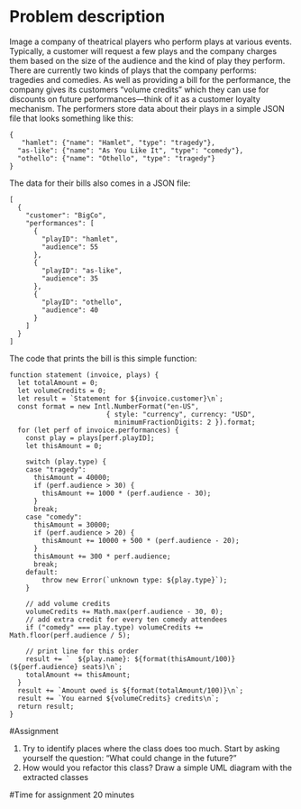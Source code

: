 # Problem description

Image a company of theatrical players who perform plays at various events. Typically, a customer will request a few plays and the company charges them based on the size of the audience and the kind of play they perform. There are currently two kinds of plays that the company performs: tragedies and comedies. As well as providing a bill for the performance, the company gives its customers “volume credits” which they can use for discounts on future performances—think of it as a customer loyalty mechanism.
The performers store data about their plays in a simple JSON file that looks something like this:

```
{
   "hamlet": {"name": "Hamlet", "type": "tragedy"},
  "as-like": {"name": "As You Like It", "type": "comedy"},
  "othello": {"name": "Othello", "type": "tragedy"}
}
```

The data for their bills also comes in a JSON file:

```
[
  {
    "customer": "BigCo",
    "performances": [
      {
        "playID": "hamlet",
        "audience": 55
      },
      {
        "playID": "as-like",
        "audience": 35
      },
      {
        "playID": "othello",
        "audience": 40
      }
    ]
  }
]
```


The code that prints the bill is this simple function:


```
function statement (invoice, plays) {
  let totalAmount = 0;
  let volumeCredits = 0;
  let result = `Statement for ${invoice.customer}\n`;
  const format = new Intl.NumberFormat("en-US",
                        { style: "currency", currency: "USD",
                          minimumFractionDigits: 2 }).format;
  for (let perf of invoice.performances) {
    const play = plays[perf.playID];
    let thisAmount = 0;

    switch (play.type) {
    case "tragedy":
      thisAmount = 40000;
      if (perf.audience > 30) {
        thisAmount += 1000 * (perf.audience - 30);
      }
      break;
    case "comedy":
      thisAmount = 30000;
      if (perf.audience > 20) {
        thisAmount += 10000 + 500 * (perf.audience - 20);
      }
      thisAmount += 300 * perf.audience;
      break;
    default:
        throw new Error(`unknown type: ${play.type}`);
    }

    // add volume credits
    volumeCredits += Math.max(perf.audience - 30, 0);
    // add extra credit for every ten comedy attendees
    if ("comedy" === play.type) volumeCredits += Math.floor(perf.audience / 5);

    // print line for this order
    result += `  ${play.name}: ${format(thisAmount/100)} (${perf.audience} seats)\n`;
    totalAmount += thisAmount;
  }
  result += `Amount owed is ${format(totalAmount/100)}\n`;
  result += `You earned ${volumeCredits} credits\n`;
  return result;
}
```

#Assignment

1. Try to identify places where the class does too much.
Start by asking yourself the question: “What could change in the future?”
2. How would you refactor this class? Draw a simple UML diagram with the extracted classes

#Time for assignment
20 minutes
